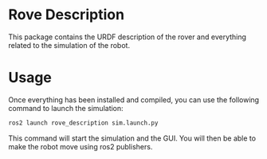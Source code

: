 # Rove Description

This package contains the URDF description of the rover and everything related to the simulation of the robot.

# Usage

Once everything has been installed and compiled, you can use the following command to launch the simulation:

```bash
ros2 launch rove_description sim.launch.py
```

This command will start the simulation and the GUI. You will then be able to make the robot move using ros2 publishers.